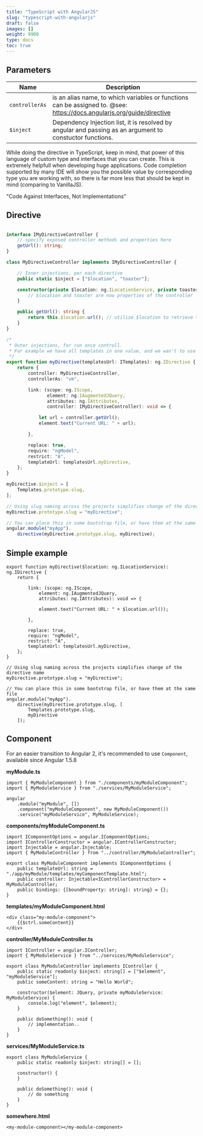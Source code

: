 ```yaml
---
title: "TypeScript with AngularJS"
slug: "typescript-with-angularjs"
draft: false
images: []
weight: 9908
type: docs
toc: true
---
```


## Parameters
| Name | Description |
| ------ | ------ |
| `controllerAs` | is an alias name, to which variables or functions can be assigned to. @see: https://docs.angularjs.org/guide/directive |
| `$inject` | Dependency Injection list, it is resolved by angular and passing as an argument to constuctor functions. |


While doing the directive in TypeScript, keep in mind, that power of this language of custom type and interfaces that you can create. This is extremely helpfull when developing huge applications. Code completion supported by many IDE will show you the possible value by corresponding type you are working with, so there is far more less that should be kept in mind (comparing to VanillaJS).

"Code Against Interfaces, Not Implementations"

## Directive
```TypeScript

interface IMyDirectiveController {
    // specify exposed controller methods and properties here
    getUrl(): string;
}

class MyDirectiveController implements IMyDirectiveController {

    // Inner injections, per each directive 
    public static $inject = ["$location", "toaster"];

    constructor(private $location: ng.ILocationService, private toaster: any) {
        // $location and toaster are now properties of the controller
    }

    public getUrl(): string {
        return this.$location.url(); // utilize $location to retrieve the URL
    }
}

/*
 * Outer injections, for run once controll. 
 * For example we have all templates in one value, and we wan't to use it.
 */
export function myDirective(templatesUrl: ITemplates): ng.IDirective {
    return {
        controller: MyDirectiveController,
        controllerAs: "vm",

        link: (scope: ng.IScope,
               element: ng.IAugmentedJQuery,
               attributes: ng.IAttributes,
               controller: IMyDirectiveController): void => {

            let url = controller.getUrl();
            element.text("Current URL: " + url);

        },

        replace: true,
        require: "ngModel",
        restrict: "A",
        templateUrl: templatesUrl.myDirective,
    };
}

myDirective.$inject = [
    Templates.prototype.slug,
];

// Using slug naming across the projects simplifies change of the directive name
myDirective.prototype.slug = "myDirective";

// You can place this in some bootstrap file, or have them at the same file
angular.module("myApp").
    directive(myDirective.prototype.slug, myDirective);

```

## Simple example
    export function myDirective($location: ng.ILocationService): ng.IDirective {
        return {

            link: (scope: ng.IScope,
                element: ng.IAugmentedJQuery,
                attributes: ng.IAttributes): void => {

                element.text("Current URL: " + $location.url());

            },

            replace: true,
            require: "ngModel",
            restrict: "A",
            templateUrl: templatesUrl.myDirective,
        };
    }

    // Using slug naming across the projects simplifies change of the directive name
    myDirective.prototype.slug = "myDirective";

    // You can place this in some bootstrap file, or have them at the same file
    angular.module("myApp").
        directive(myDirective.prototype.slug, [
            Templates.prototype.slug,
            myDirective
        ]);

## Component
For an easier transition to Angular 2, it's recommended to use `Component`, available since Angular 1.5.8

**myModule.ts**

    import { MyModuleComponent } from "./components/myModuleComponent";
    import { MyModuleService } from "./services/MyModuleService";
    
    angular
        .module("myModule", [])
        .component("myModuleComponent", new MyModuleComponent())
        .service("myModuleService", MyModuleService);


**components/myModuleComponent.ts**

    import IComponentOptions = angular.IComponentOptions;
    import IControllerConstructor = angular.IControllerConstructor;
    import Injectable = angular.Injectable;
    import { MyModuleController } from "../controller/MyModuleController";
    
    export class MyModuleComponent implements IComponentOptions {
        public templateUrl: string = "./app/myModule/templates/myComponentTemplate.html";
        public controller: Injectable<IControllerConstructor> = MyModuleController;
        public bindings: {[boundProperty: string]: string} = {};
    }

**templates/myModuleComponent.html**

    <div class="my-module-component">
        {{$ctrl.someContent}}
    </div>

**controller/MyModuleController.ts**

    import IController = angular.IController;
    import { MyModuleService } from "../services/MyModuleService";
    
    export class MyModuleController implements IController {
        public static readonly $inject: string[] = ["$element", "myModuleService"];
        public someContent: string = "Hello World";
    
        constructor($element: JQuery, private myModuleService: MyModuleService) {
            console.log("element", $element);
        }
    
        public doSomething(): void {
            // implementation..
        }
    }


**services/MyModuleService.ts**
    
    export class MyModuleService {
        public static readonly $inject: string[] = [];
    
        constructor() {
        }
    
        public doSomething(): void {
            // do something
        }
    }


**somewhere.html**

    <my-module-component></my-module-component>



